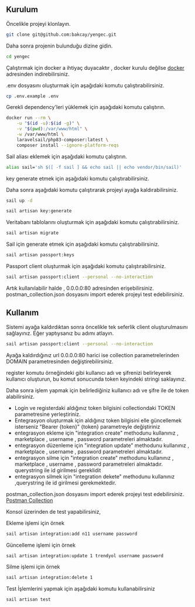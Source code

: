
## Kurulum

Öncelikle projeyi klonlayın.

```bash
git clone git@github.com:bakcay/yengec.git
```

Daha sonra projenin bulunduğu dizine gidin.

```bash
cd yengec
```

Çalıştırmak için docker a ihtiyaç duyacaktır , docker kurulu değilse [docker](https://docs.docker.com/get-docker/) adresinden indirebilirsiniz.



.env dosyasını oluşturmak için aşağıdaki komutu çalıştırabilirsiniz.

```bash
cp .env.example .env
```

Gerekli dependency'leri yüklemek için aşağıdaki komutu çalıştırın.

```bash
docker run --rm \
    -u "$(id -u):$(id -g)" \
    -v "$(pwd):/var/www/html" \
    -w /var/www/html \
    laravelsail/php83-composer:latest \
    composer install --ignore-platform-reqs
```

Sail aliası eklemek için aşağıdaki komutu çalıştırın.
```bash
alias sail='sh $([ -f sail ] && echo sail || echo vendor/bin/sail)'
```

key generate etmek için aşağıdaki komutu çalıştırabilirsiniz.



Daha sonra aşağıdaki komutu çalıştırarak projeyi ayağa kaldırabilirsiniz.

```bash
sail up -d
```

```bash
sail artisan key:generate
```



Veritabanı tablolarını oluşturmak için aşağıdaki komutu çalıştırabilirsiniz.

```bash
sail artisan migrate
```

Sail için generate etmek için aşağıdaki komutu çalıştırabilirsiniz.

```bash
sail artisan passport:keys
```

Passport client oluşturmak için aşağıdaki komutu çalıştırabilirsiniz.

```bash
sail artisan passport:client --personal --no-interaction
```

Artık kullanılabilir halde , 0.0.0.0:80 adresinden erişebilirsiniz. 
postman_collection.json dosyasını import ederek projeyi test edebilirsiniz.

## Kullanım

Sistemi ayağa kaldırdıktan sonra öncelikle tek seferlik client oluşturulmasını sağlayınız. Eğer yaptıysanız bu adımı atlayın.
```bash
sail artisan passport:client --personal --no-interaction
```
Ayağa kaldırdığınız url 0.0.0.0:80 harici ise collection parametrelerinden DOMAIN parametresinden değiştirebilirsiniz.

register komutu örneğindeki gibi kullanıcı adı ve şifrenizi belirleyerek kullanıcı oluşturun, bu komut sonucunda token keyindeki stringi saklayınız.

Daha sonra işlem yapmak için belirlediğiniz kullanıcı adı ve şifre ile de token alabilirsiniz.

- Login ve registerdaki aldığınız token bilgisini collectiondaki TOKEN parametresine yerleştiriniz.
- Entegrasyon oluşturmak için aldığınız token bilgisini elle güncellemek isterseniz "Bearer {token}" {token} parametreyle değiştiriniz
- entegrasyon ekleme için "integration create" methodunu kullanınız , marketplace , username , password parametreleri almaktadır.
- entegrasyon düzenleme için "integration update" methodunu kullanınız , marketplace , username , password parametreleri almaktadır.
- entegrasyon silme için "integration create" methodunu kullanınız , marketplace , username , password parametreleri almaktadır. querystring ile id girilmesi gereklidit
- entegrasyon silmek için "integration dekete" methodunu kullanınız ,querystring ile id girilmesi gerekmektedir.





postman_collection.json dosyasını import ederek projeyi test edebilirsiniz.
[Postman Collection](postman_collection.json)



Konsol üzerinden de test yapabilirsiniz,

Ekleme işlemi için örnek
```bash
sail artisan integration:add n11 username password
```


Güncelleme işlemi için örnek
```bash
sail artisan integration:update 1 trendyol username password
```

Silme işlemi için örnek
```bash
sail artisan integration:delete 1
```

Test İşlemlerini yapmak için aşağıdaki komutu kullanabilirsiniz

```bash
sail artisan test
```



